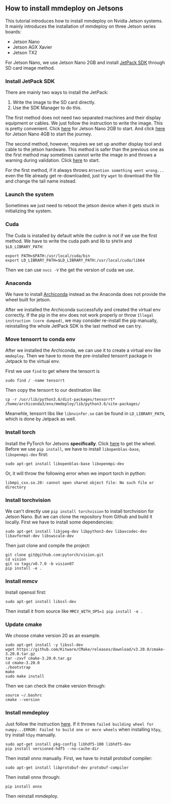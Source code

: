 ## How to install mmdeploy on Jetsons

This tutorial introduces how to install mmdeploy on Nvidia Jetson systems. It mainly introduces the installation of mmdeploy on three Jetson series boards:
- Jetson Nano
- Jetson AGX Xavier
- Jetson TX2

For Jetson Nano, we use Jetson Nano 2GB and install [JetPack SDK](https://developer.nvidia.com/embedded/jetpack) through SD card image method.

### Install JetPack SDK

There are mainly two ways to install the JetPack:
1. Write the image to the SD card directly.
2. Use the SDK Manager to do this.

The first method does not need two separated machines and their display equipment or cables. We just follow the instruction to write the image. This is pretty convenient. Click [here](https://developer.nvidia.com/embedded/learn/get-started-jetson-nano-2gb-devkit#intro) for Jetson Nano 2GB to start. And click [here](https://developer.nvidia.com/embedded/learn/get-started-jetson-nano-devkit) for Jetson Nano 4GB to start the journey.

The second method, however, requires we set up another display tool and cable to the jetson hardware. This method is safer than the previous one as the first method may sometimes cannot write the image in and throws a warning during validation. Click [here](https://docs.nvidia.com/sdk-manager/install-with-sdkm-jetson/index.html) to start.

For the first method, if it always throws `Attention something went wrong...` even the file already get re-downloaded, just try `wget` to download the file and change the tail name instead.

### Launch the system

Sometimes we just need to reboot the jetson device when it gets stuck in initializing the system.

### Cuda

The Cuda is installed by default while the cudnn is not if we use the first method. We have to write the cuda path and lib to `$PATH` and `$LD_LIBRARY_PATH`:
```
export PATH=$PATH:/usr/local/cuda/bin
export LD_LIBRARY_PATH=$LD_LIBRARY_PATH:/usr/local/cuda/lib64
```
Then we can use `nvcc -V` the get the version of cuda we use.

### Anaconda

We have to install [Archiconda](https://github.com/Archiconda/build-tools/releases) instead as the Anaconda does not provide the wheel built for jetson.

After we installed the Archiconda successfully and created the virtual env correctly. If the pip in the env does not work properly or throw `Illegal instruction (core dumped)`, we may consider re-install the pip manually, reinstalling the whole JetPack SDK is the last method we can try.

### Move tensorrt to conda env
After we installed the Archiconda, we can use it to create a virtual env like `mmdeploy`. Then we have to move the pre-installed tensorrt package in Jetpack to the virtual env.

First we use `find` to get where the tensorrt is
```
sudo find / -name tensorrt
```
Then copy the tensorrt to our destination like:
```
cp -r /usr/lib/python3.6/dist-packages/tensorrt* /home/archiconda3/env/mmdeploy/lib/python3.6/site-packages/
```
Meanwhle, tensorrt libs like `libnvinfer.so` can be found in `LD_LIBRARY_PATH`, which is done by Jetpack as well.

### Install torch

Install the PyTorch for Jetsons **specifically**. Click [here](https://forums.developer.nvidia.com/t/pytorch-for-jetson-version-1-10-now-available/72048) to get the wheel. Before we use `pip install`, we have to install `libopenblas-base`, `libopenmpi-dev` first:
```
sudo apt-get install libopenblas-base libopenmpi-dev
```
Or, it will throw the following error when we import torch in python:
```
libmpi_cxx.so.20: cannot open shared object file: No such file or directory
```

### Install torchvision
We can't directly use `pip install torchvision` to install torchvision for Jetson Nano. But we can clone the repository from Github and build it locally. First we have to install some dependencies:
```
sudo apt-get install libjpeg-dev libpython3-dev libavcodec-dev libavformat-dev libswscale-dev
```
Then just clone and compile the project:
```
git clone git@github.com:pytorch/vision.git
cd vision
git co tags/v0.7.0 -b vision07
pip install -e .
```

### Install mmcv

Install openssl first:
```
sudo apt-get install libssl-dev
```
Then install it from source like `MMCV_WITH_OPS=1 pip install -e .`

### Update cmake

We choose cmake version 20 as an example.
```
sudo apt-get install -y libssl-dev
wget https://github.com/Kitware/CMake/releases/download/v3.20.0/cmake-3.20.0.tar.gz
tar -zxvf cmake-3.20.0.tar.gz
cd cmake-3.20.0
./bootstrap
make
sudo make install
```
Then we can check the cmake version through:
```
source ~/.bashrc
cmake --version
```

### Install mmdeploy
Just follow the instruction [here](../build.md). If it throws `failed building wheel for numpy...ERROR: Failed to build one or more wheels` when installing `h5py`, try install `h5py` manually.
```
sudo apt-get install pkg-config libhdf5-100 libhdf5-dev
pip install versioned-hdf5 --no-cache-dir
```

Then install onnx manually. First, we have to install protobuf compiler:
```
sudo apt-get install libprotobuf-dev protobuf-compiler
```
Then install onnx through:
```
pip install onnx
```
Then reinstall mmdeploy.
